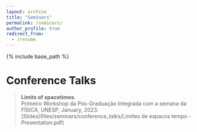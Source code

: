 ```yaml
---
layout: archive
title: "Seminars"
permalink: /seminars/
author_profile: true
redirect_from:
  - /resume
---
```


{% include base_path %}

# Conference Talks

> **Limits of spacetimes**.<br>
Primeiro Workshop da Pós-Graduação Integrada com a semana da FÍSICA, UNESP, January, 2023.<br>
[Slides](files/seminars/conference_talks/Limites de espacos tempo - Presentation.pdf)
